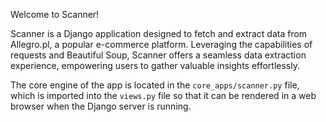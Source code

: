 Welcome to Scanner!

Scanner is a Django application designed to fetch and extract data from Allegro.pl, a popular e-commerce platform. Leveraging the capabilities of requests and Beautiful Soup, Scanner offers a seamless data extraction experience, empowering users to gather valuable insights effortlessly.

The core engine of the app is located in the `core_apps/scanner.py` file, which is imported into the `views.py` file so that it can be rendered in a web browser when the Django server is running.
